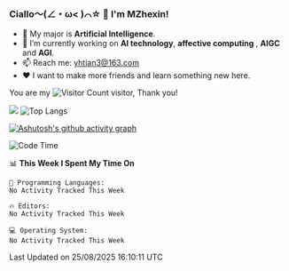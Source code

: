 ### Ciallo～(∠・ω< )⌒☆ 👋 I'm MZhexin!

- 💬 My major is **Artificial Intelligence**.
- 🔭 I’m currently working on **AI technology**, **affective computing** , **AIGC** and **AGI**.
- 📫 Reach me: <yhtian3@163.com>
- :heart: I want to make more friends and learn something new here.

You are my ![Visitor Count](https://profile-counter.glitch.me/MZhexin/count.svg) visitor, Thank you!

 ![](https://github-readme-stats.vercel.app/api?username=MZhexin&show_icons=true&theme=transparent) ![Top Langs](https://github-readme-stats.vercel.app/api/top-langs/?username=MZhexin&layout=compact&theme=tokyonight) 

[![Ashutosh's github activity graph](https://github-readme-activity-graph.vercel.app/graph?username=MZhexin)](https://github.com/ashutosh00710/github-readme-activity-graph)



<!--START_SECTION:waka-->
![Code Time](http://img.shields.io/badge/Code%20Time-400%20hrs%2040%20mins-blue)

📊 **This Week I Spent My Time On** 

```text
💬 Programming Languages: 
No Activity Tracked This Week

🔥 Editors: 
No Activity Tracked This Week

💻 Operating System: 
No Activity Tracked This Week
```


 Last Updated on 25/08/2025 16:10:11 UTC
<!--END_SECTION:waka-->


